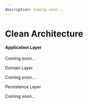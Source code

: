 ```yaml
---
description: Coming soon...
---
```


# Clean Architecture

#### Application Layer

Coming soon...



Domain Layer

Coming soon...



Persistence Layer

Coming soon...

